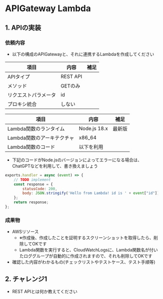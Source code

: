 # APIGateway Lambda

## 1. APIの実装

### 依頼内容

- 以下の構成のAPIGatewayと、それに連携するLambdaを作成してください

| 項目  | 内容 | 補足 |  
| ------------- | ------------- | ------------- | 
| APIタイプ  | REST API  | | 
| メソッド  | GETのみ  | | 
| リクエストパラメータ  | id | 
| プロキシ統合  | しない | 

| 項目  | 内容 | 補足 |  
| ------------- | ------------- | ------------- | 
| Lambda関数のランタイム  | Node.js 18.x  | 最新版 | 
| Lambda関数のアーキテクチャ  | x86_64 | 
| Lambda関数のコード  | 以下を利用 | 

- 下記のコードがNode.jsのバージョンによってエラーになる場合は、ChatGPTなどを利用して、書き換えましょう

```javascript
exports.handler = async (event) => {
    // TODO implement
    const response = {
        statusCode: 200,
        body: JSON.stringify('Hello from Lambda! id is ' + event["id"]),
    };
    return response;
};
```


### 成果物
- AWSリソース
  - ※作成後、作成したことを証明するスクリーンショットを取得したら、削除してOKです
  - Lambda関数を実行すると、CloudWatchLogsに、Lambda関数名が付いたロググループが自動的に作成されますので、それも削除してOKです
- 確認した内容がわかるもの(チェックリストやテストケース、テスト手順等)

## 2. チャレンジ1
- REST APIとは何か教えてください
